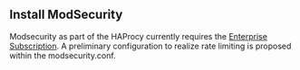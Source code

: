 ## Install ModSecurity

Modsecurity as part of the HAProcy currently requires the [Enterprise Subscription](https://www.haproxy.com/documentation/kubernetes-ingress/enterprise/security/modsecurity/). 
A preliminary configuration to realize rate limiting is proposed within the modsecurity.conf.
